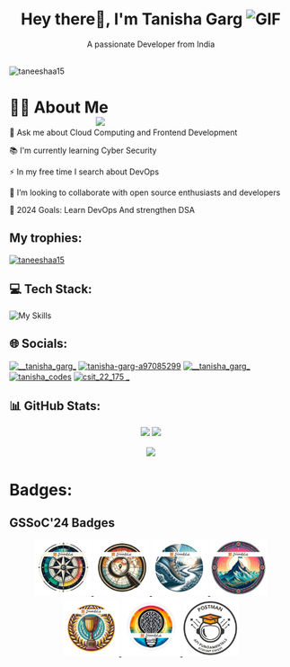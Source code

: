 <div id="header" align="center">

<h1>
Hey there👋, I'm Tanisha Garg
 
<img src="./assets/giphy.gif" width="35px" alt="GIF">
</h1>
A passionate Developer from India
</div><br>

<p align="left"> <img src="https://komarev.com/ghpvc/?username=taneeshaa15&label=Profile%20views&color=0e75b6&style=flat" alt="taneeshaa15" /> </p>


# 👩‍💻 About Me <img src="https://raw.githubusercontent.com/sanjay-kv/sanjay-kv/main/Assets/illustration.png" min-width="300px" max-width="300px" width="350px" align="right"> 

<p>🔭 Ask me about Cloud Computing and Frontend Development</p>
<p>📚 I'm currently learning Cyber Security</p>
<p>⚡ In my free time I search about DevOps</p>
<p>👯 I’m looking to collaborate with open source enthusiasts and developers</p>
<p>🥅 2024 Goals: Learn DevOps And strengthen DSA</p>

## My trophies:
  
 <p align="left"> <a href="https://github.com/ryo-ma/github-profile-trophy"><img src="https://github-profile-trophy.vercel.app/?username=taneeshaa15" alt="taneeshaa15" /></a> </p>
 
 ## 💻 Tech Stack:
![My Skills](https://skillicons.dev/icons?i=html,css,javascript,bootstrap,azure,react,tailwind,ts,vite,php,arduino,mysql,c,figma,postman,cpp,java,aws,gcp,azure,vercel,netlify,firebase,kubernetes,python,git,bash,linux&perline=12)

## 🌐 Socials:

<p align="left">
<a href="https://twitter.com/__tanisha_garg_" target="blank"><img align="center" src="https://raw.githubusercontent.com/rahuldkjain/github-profile-readme-generator/master/src/images/icons/Social/twitter.svg" alt="__tanisha_garg_" height="30" width="40" /></a>
<a href="https://linkedin.com/in/tanisha-garg-a97085299" target="blank"><img align="center" src="https://raw.githubusercontent.com/rahuldkjain/github-profile-readme-generator/master/src/images/icons/Social/linked-in-alt.svg" alt="tanisha-garg-a97085299" height="30" width="40" /></a>
<a href="https://instagram.com/__tanisha_garg_" target="blank"><img align="center" src="https://raw.githubusercontent.com/rahuldkjain/github-profile-readme-generator/master/src/images/icons/Social/instagram.svg" alt="__tanisha_garg_" height="30" width="40" /></a>
<a href="https://www.codechef.com/users/tanisha_codes" target="blank"><img align="center" src="https://cdn.jsdelivr.net/npm/simple-icons@3.1.0/icons/codechef.svg" alt="tanisha_codes" height="30" width="40" /></a>
<a href="https://www.hackerrank.com/csit_22_175 _" target="blank"><img align="center" src="https://raw.githubusercontent.com/rahuldkjain/github-profile-readme-generator/master/src/images/icons/Social/hackerrank.svg" alt="csit_22_175 _" height="30" width="40" /></a>
</p>



## 📊 GitHub Stats:

<div align="center">

<img src="https://github-profile-summary-cards.vercel.app/api/cards/profile-details?username=taneeshaa15&theme=radical">
<img src="https://github-profile-summary-cards.vercel.app/api/cards/most-commit-language?username=taneeshaa15&theme=radical"><br/><br>
<img src="https://github-readme-stats.vercel.app/api?username=taneeshaa15&theme=radical&hide_border=false&include_all_commits=false&count_private=false">

</div>

# **Badges:**

## GSSoC'24 Badges

<div style='display:flex; align-items:center; gap: 20px;' align='center'><a href="https://gssoc.girlscript.tech/leaderboard">
  <img src="https://github.com/girlscript/gssoc-website-new/blob/main/public/badges/1.png" width="100px" height="100px" />
  <img src="https://github.com/girlscript/gssoc-website-new/blob/main/public/badges/2.png" width="100px" height="100px" />
  <img src="https://github.com/girlscript/gssoc-website-new/blob/main/public/badges/3.png" width="100px" height="100px" />
  <img src="https://github.com/girlscript/gssoc-website-new/blob/main/public/badges/4.png" width="100px" height="100px" />
  <img src="https://github.com/girlscript/gssoc-website-new/blob/main/public/badges/5.png" width="100px" height="100px" />
  <img src="https://github.com/girlscript/gssoc-website-new/blob/main/public/badges/6.png" width="105px" height="105px" />
  <img src="https://raw.githubusercontent.com/girlscript/gssoc-website-new/main/public/badges/postman.png" width="100px" height="100px" /></a>
</div>
